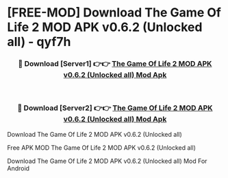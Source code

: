 # [FREE-MOD] Download The Game Of Life 2 MOD APK v0.6.2 (Unlocked all) - qyf7h


<div align="center">
<h3>🔴 Download [Server1] 👉👉 <a href="https://apk-comot.site?title=The_Game_Of_Life_2_MOD_APK_v0.6.2_(Unlocked_all)">The Game Of Life 2 MOD APK v0.6.2 (Unlocked all) Mod Apk</a></h3><br>

<h3>🔴 Download [Server2] 👉👉 <a href="https://apk-comot.site?title=The_Game_Of_Life_2_MOD_APK_v0.6.2_(Unlocked_all)">The Game Of Life 2 MOD APK v0.6.2 (Unlocked all) Mod Apk</a></h3>
</div>



Download The Game Of Life 2 MOD APK v0.6.2 (Unlocked all) 

Free APK MOD The Game Of Life 2 MOD APK v0.6.2 (Unlocked all) 

Download The Game Of Life 2 MOD APK v0.6.2 (Unlocked all) Mod For Android
